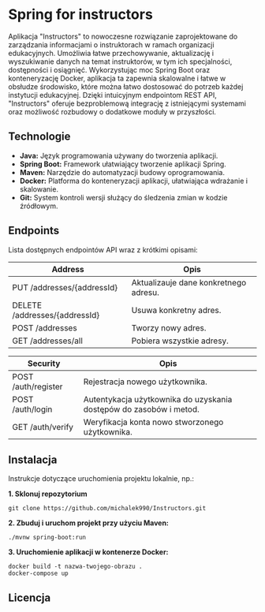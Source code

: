 
# Spring for instructors

Aplikacja "Instructors" to nowoczesne rozwiązanie zaprojektowane do zarządzania informacjami o instruktorach w ramach organizacji edukacyjnych. Umożliwia łatwe przechowywanie, aktualizację i wyszukiwanie danych na temat instruktorów, w tym ich specjalności, dostępności i osiągnięć. Wykorzystując moc Spring Boot oraz konteneryzację Docker, aplikacja ta zapewnia skalowalne i łatwe w obsłudze środowisko, które można łatwo dostosować do potrzeb każdej instytucji edukacyjnej. Dzięki intuicyjnym endpointom REST API, "Instructors" oferuje bezproblemową integrację z istniejącymi systemami oraz możliwość rozbudowy o dodatkowe moduły w przyszłości.


## Technologie

- **Java:** Język programowania używany do tworzenia aplikacji.
- **Spring Boot:** Framework ułatwiający tworzenie aplikacji Spring.
- **Maven:** Narzędzie do automatyzacji budowy oprogramowania.
- **Docker:** Platforma do konteneryzacji aplikacji, ułatwiająca wdrażanie i skalowanie.
- **Git:** System kontroli wersji służący do śledzenia zmian w kodzie źródłowym.

## Endpoints

Lista dostępnych endpointów API wraz z krótkimi opisami:

| Address             |Opis                                                                |
| ----------------- | ------------------------------------------------------------------ |
| PUT /addresses/{addressId} | Aktualizauje dane konkretnego adresu. |
| DELETE /addresses/{addressId} | Usuwa konkretny adres. |
| POST /addresses | Tworzy nowy adres.|
| GET /addresses/all | Pobiera wszystkie adresy. |

| Security             |Opis                                                                |
| ------------------- | ------------------------------------------------------------------ |
| POST /auth/register | Rejestracja nowego użytkownika. |
| POST /auth/login    | Autentykacja użytkownika do uzyskania dostępów do zasobów i metod. |
| GET /auth/verify    | Weryfikacja konta nowo stworzonego użytkownika.|



## Instalacja

Instrukcje dotyczące uruchomienia projektu lokalnie, np.:

**1. Sklonuj repozytorium**
```
git clone https://github.com/michalek990/Instructors.git
```
**2. Zbuduj i uruchom projekt przy użyciu Maven:**
```
./mvnw spring-boot:run
```
**3. Uruchomienie aplikacji w kontenerze Docker:**
```
docker build -t nazwa-twojego-obrazu .
docker-compose up
```


## Licencja


